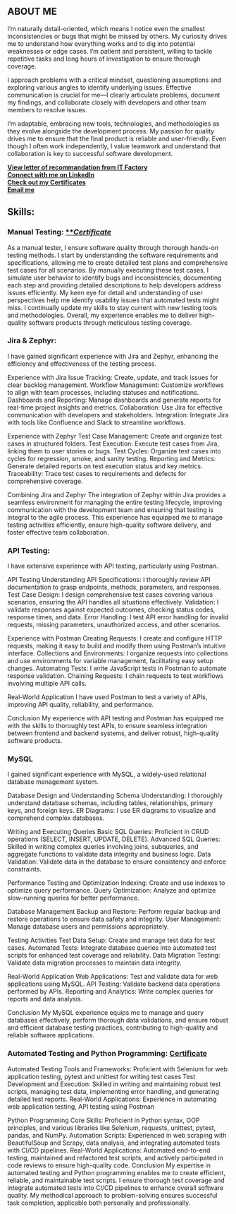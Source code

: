 ## ABOUT ME

I’m naturally detail-oriented, which means I notice even the smallest inconsistencies or bugs that might be missed by others. My curiosity drives me to understand how everything works and to dig into potential weaknesses or edge cases. I’m patient and persistent, willing to tackle repetitive tasks and long hours of investigation to ensure thorough coverage.

I approach problems with a critical mindset, questioning assumptions and exploring various angles to identify underlying issues. Effective communication is crucial for me—I clearly articulate problems, document my findings, and collaborate closely with developers and other team members to resolve issues.

I’m adaptable, embracing new tools, technologies, and methodologies as they evolve alongside the development process. My passion for quality drives me to ensure that the final product is reliable and user-friendly. Even though I often work independently, I value teamwork and understand that collaboration is key to successful software development.


[**View letter of recommandation from IT Factory**](https://github.com/harkonenn-git/Recommandation-Letters/blob/main/IT_Factory_recommandation_letter.pdf)<br>
[**Connect with me on LinkedIn**](https://www.linkedin.com/in/robert-canuci/)<br>
[**Check out my Certificates**](https://github.com/harkonenn-git/Certificates)<br>
[**Email me**](mailto:robertcanuci@gmail.com)<br>

## Skills:

### Manual Testing: [***Certificate*](https://github.com/harkonenn-git/Certificates/blob/main/QASoftwareTester.pdf)<br>

As a manual tester, I ensure software quality through thorough hands-on testing methods. I start by understanding the software requirements and specifications, allowing me to create detailed test plans and comprehensive test cases for all scenarios. By manually executing these test cases, I simulate user behavior to identify bugs and inconsistencies, documenting each step and providing detailed descriptions to help developers address issues efficiently. My keen eye for detail and understanding of user perspectives help me identify usability issues that automated tests might miss. I continually update my skills to stay current with new testing tools and methodologies. Overall, my experience enables me to deliver high-quality software products through meticulous testing coverage.

### Jira & Zephyr:

I have gained significant experience with Jira and Zephyr, enhancing the efficiency and effectiveness of the testing process.

Experience with Jira
Issue Tracking: Create, update, and track issues for clear backlog management.
Workflow Management: Customize workflows to align with team processes, including statuses and notifications.
Dashboards and Reporting: Manage dashboards and generate reports for real-time project insights and metrics.
Collaboration: Use Jira for effective communication with developers and stakeholders.
Integration: Integrate Jira with tools like Confluence and Slack to streamline workflows.

Experience with Zephyr
Test Case Management: Create and organize test cases in structured folders.
Test Execution: Execute test cases from Jira, linking them to user stories or bugs.
Test Cycles: Organize test cases into cycles for regression, smoke, and sanity testing.
Reporting and Metrics: Generate detailed reports on test execution status and key metrics.
Traceability: Trace test cases to requirements and defects for comprehensive coverage.

Combining Jira and Zephyr
The integration of Zephyr within Jira provides a seamless environment for managing the entire testing lifecycle, improving communication with the development team and ensuring that testing is integral to the agile process. This experience has equipped me to manage testing activities efficiently, ensure high-quality software delivery, and foster effective team collaboration.

### API Testing: 

I have extensive experience with API testing, particularly using Postman.

API Testing
Understanding API Specifications: I thoroughly review API documentation to grasp endpoints, methods, parameters, and responses.
Test Case Design: I design comprehensive test cases covering various scenarios, ensuring the API handles all situations effectively.
Validation: I validate responses against expected outcomes, checking status codes, response times, and data.
Error Handling: I test API error handling for invalid requests, missing parameters, unauthorized access, and other scenarios.

Experience with Postman
Creating Requests: I create and configure HTTP requests, making it easy to build and modify them using Postman’s intuitive interface.
Collections and Environments: I organize requests into collections and use environments for variable management, facilitating easy setup changes.
Automating Tests: I write JavaScript tests in Postman to automate response validation.
Chaining Requests: I chain requests to test workflows involving multiple API calls.

Real-World Application
I have used Postman to test a variety of APIs, improving API quality, reliability, and performance.

Conclusion
My experience with API testing and Postman has equipped me with the skills to thoroughly test APIs, to ensure seamless integration between frontend and backend systems, and deliver robust, high-quality software products.

### MySQL
I gained significant experience with MySQL, a widely-used relational database management system.

Database Design and Understanding
Schema Understanding: I thoroughly understand database schemas, including tables, relationships, primary keys, and foreign keys.
ER Diagrams: I use ER diagrams to visualize and comprehend complex databases.

Writing and Executing Queries
Basic SQL Queries: Proficient in CRUD operations (SELECT, INSERT, UPDATE, DELETE).
Advanced SQL Queries: Skilled in writing complex queries involving joins, subqueries, and aggregate functions to validate data integrity and business logic.
Data Validation: Validate data in the database to ensure consistency and enforce constraints.

Performance Testing and Optimization
Indexing: Create and use indexes to optimize query performance.
Query Optimization: Analyze and optimize slow-running queries for better performance.

Database Management
Backup and Restore: Perform regular backup and restore operations to ensure data safety and integrity.
User Management: Manage database users and permissions appropriately.

Testing Activities
Test Data Setup: Create and manage test data for test cases.
Automated Tests: Integrate database queries into automated test scripts for enhanced test coverage and reliability.
Data Migration Testing: Validate data migration processes to maintain data integrity.

Real-World Application
Web Applications: Test and validate data for web applications using MySQL.
API Testing: Validate backend data operations performed by APIs.
Reporting and Analytics: Write complex queries for reports and data analysis.

Conclusion
My MySQL experience equips me to manage and query databases effectively, perform thorough data validations, and ensure robust and efficient database testing practices, contributing to high-quality and reliable software applications.

### Automated Testing and Python Programming: [**Certificate**](https://github.com/harkonenn-git/Certificates/blob/main/QAAutomationTester.pdf)
Automated Testing
Tools and Frameworks: Proficient with Selenium for web application testing, pytest and unittest for writing test cases
Test Development and Execution: Skilled in writing and maintaining robust test scripts, managing test data, implementing error handling, and generating detailed test reports. 
Real-World Applications: Experience in automating web application testing, API testing using Postman 

Python Programming
Core Skills: Proficient in Python syntax, OOP principles, and various libraries like Selenium, requests, unittest, pytest, pandas, and NumPy.
Automation Scripts: Experienced in web scraping with BeautifulSoup and Scrapy, data analysis, and integrating automated tests with CI/CD pipelines.
Real-World Applications: Automated end-to-end testing, maintained and refactored test scripts, and actively participated in code reviews to ensure high-quality code.
Conclusion
My expertise in automated testing and Python programming enables me to create efficient, reliable, and maintainable test scripts. I ensure thorough test coverage and integrate automated tests into CI/CD pipelines to enhance overall software quality. My methodical approach to problem-solving ensures successful task completion, applicable both personally and professionally.
  
